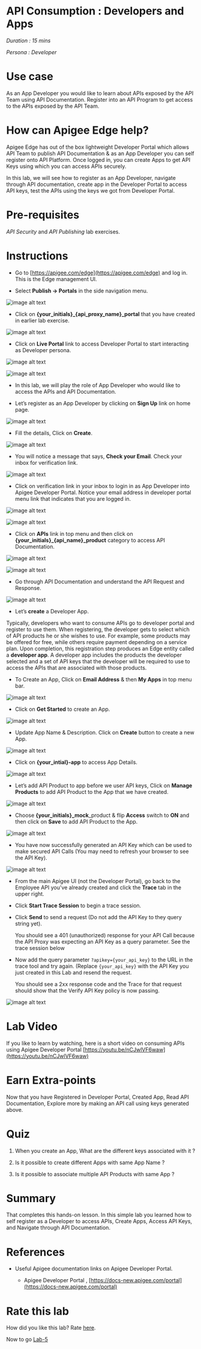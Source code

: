 # API Consumption : Developers and Apps

*Duration : 15 mins*

*Persona : Developer*

# Use case

As an App Developer you would like to learn about APIs exposed by the API Team using API Documentation. Register into an API Program to get access to the APIs exposed by the API Team.

# How can Apigee Edge help?

Apigee Edge has out of the box lightweight Developer Portal which allows API Team to publish API Documentation & as an App Developer you can self register onto API Platform. Once logged in, you can create Apps to get API Keys using which you can access APIs securely.

In this lab, we will see how to register as an App Developer, navigate through API documentation, create app in the Developer Portal to access API keys, test the APIs using the keys we got from Developer Portal.

# Pre-requisites

*API Security* and *API Publishing* lab exercises.

# Instructions

* Go to [https://apigee.com/edge](https://apigee.com/edge) and log in. This is the Edge management UI.

* Select **Publish → Portals** in the side navigation menu.

![image alt text](./media/select_portal.png)

* Click on **{your_initials}_{api_proxy_name}_portal** that you have created in earlier lab exercise.

![image alt text](./media/select_portal2.png)

* Click on **Live Portal** link to access Developer Portal to start interacting as Developer persona.

![image alt text](./media/live_portal.png)

![image alt text](./media/image_3.png)

* In this lab, we will play the role of App Developer who would like to access the APIs and API Documentation.

* Let’s register as an App Developer by clicking on **Sign Up** link on home page.

![image alt text](./media/image_4.png)

* Fill the details, Click on **Create**.

![image alt text](./media/image_5.png)

* You will notice a message that says, **Check your Email**. Check your inbox for verification link.

![image alt text](./media/image_6.png)

* Click on verification link in your inbox to login in as App Developer into Apigee Developer Portal. Notice your email address in developer portal menu link that indicates that you are logged in.

![image alt text](./media/image_7.png)

![image alt text](./media/image_8.png)

* Click on **APIs** link in top menu and then click on **{your_initials}_{api_name}_product** category to access API Documentation.

![image alt text](./media/image_9.png)

![image alt text](./media/portal_view_api_docs.png)

* Go through API Documentation and understand the API Request and Response.

![image alt text](./media/portal_docs.png)

* Let’s **create** a Developer App.

Typically, developers who want to consume APIs go to developer portal and register to use them. When registering, the developer gets to select which of API products he or she wishes to use. For example, some products may be offered for free, while others require payment depending on a service plan. Upon completion, this registration step produces an Edge entity called a **developer app**. A developer app includes the products the developer selected and a set of API keys that the developer will be required to use to access the APIs that are associated with those products.

* To Create an App, Click on **Email Address** & then **My Apps** in top menu bar.

![image alt text](./media/image_12.png)

* Click on **Get Started** to create an App.

![image alt text](./media/image_13.png)

* Update App Name & Description. Click on **Create** button to create a new App.

![image alt text](./media/create_app.png)

* Click on **{your_intial}-app** to access App Details.

![image alt text](./media/select_app.png)

* Let’s add API Product to app before we user API keys, Click on **Manage Products** to add API Product to the App that we have created.

![image alt text](./media/manage_products.png)

* Choose **{your_initials}_mock**_product & flip **Access** switch to **ON** and then click on **Save** to add API Product to the App.

![image alt text](./media/enable_product.png)

* You have now successfully generated an API Key which can be used to make secured API Calls (You may need to refresh your browser to see the API Key).

![image alt text](./media/get_key.png)

* From the main Apigee UI (not the Developer Portal), go back to the Employee API you've already created and click the **Trace** tab in the upper right.

* Click **Start Trace Session** to begin a trace session.

* Click **Send** to send a request (Do not add the API Key to they query string yet).

   You should see a 401 (unauthorized) response for your API Call because the API Proxy was expecting an API Key as a query      parameter.  See the trace session below

* Now add the query parameter ```?apikey={your_api_key}``` to the URL in the trace tool and try again.  (Replace ```{your_api_key}``` with the API Key you just created in this Lab and resend the request.

   You should see a 2xx response code and the Trace for that request should show that the Verify API Key policy is now            passing.

![image alt text](./media/test.png)

# Lab Video

If you like to learn by watching, here is a short video on consuming APIs using Apigee Developer Portal [https://youtu.be/nCJwlVF6waw](https://youtu.be/nCJwlVF6waw)

# Earn Extra-points

Now that you have Registered in Developer Portal, Created App, Read API Documentation, Explore more by making an API call using keys generated above.

# Quiz

1. When you create an App, What are the different keys associated with it ?

2. Is it possible to create different Apps with same App Name ?

3. Is it possible to associate multiple API Products with same App ?

# Summary

That completes this hands-on lesson. In this simple lab you learned how to self register as a Developer to access APIs, Create Apps, Access API Keys, and Navigate through API Documentation.

# References

* Useful Apigee documentation links on Apigee Developer Portal.

    * Apigee Developer Portal , [https://docs-new.apigee.com/portal](https://docs-new.apigee.com/portal)

# Rate this lab

How did you like this lab? Rate [here](https://goo.gl/forms/H4qE5nLy36yWjj642).

Now to go [Lab-5](../Lab%205%20Traffic%20Management%20-%20Rate%20Limit%20APIs/README.md)
